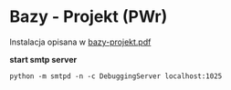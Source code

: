 Bazy - Projekt (PWr)
============

Instalacja opisana w [bazy-projekt.pdf](https://github.com/piotrgiedziun/bazy_project/blob/master/bazy-projekt.pdf?raw=true)

**start smtp server**

    python -m smtpd -n -c DebuggingServer localhost:1025

